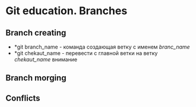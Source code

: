# Git education. Branches

## Branch creating

* *git branch_name - команда создающая ветку с именем *branc_name*
* *git chekaut_name - перевести с главной ветки на ветку *chekaut_name* внимание

## Branch morging

## Conflicts
